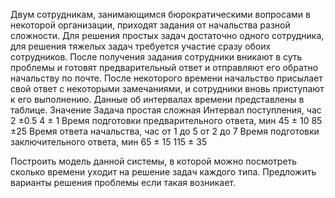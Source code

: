 Двум сотрудникам, занимающимся бюрократическими вопросами в некоторой организации, приходят задания от начальства разной сложности. Для решения простых задач достаточно одного сотрудника, для решения тяжелых задач требуется участие сразу обоих сотрудников. После получения задания сотрудники вникают в суть проблемы и готовят предварительный ответ и отправляют его обратно начальству по почте. После некоторого времени начальство присылает свой ответ с некоторыми замечаниями, и сотрудники вновь приступают к его выполнению. Данные об интервалах времени представлены в таблице.
Значение	Задача
	простая	сложная
Интервал поступления, час	2 ±0.5	4 ± 1
Время подготовки предварительного ответа, мин	45 ± 10	85 ±25
Время ответа начальства, час	от 1 до 5	от 2 до 7
Время подготовки заключительного ответа, мин	65 ± 15	115 ± 35


Построить модель данной системы, в которой можно посмотреть сколько времени уходит на решение задач каждого типа. Предложить варианты решения проблемы если такая возникает.
